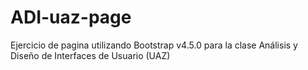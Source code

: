 # ADI-uaz-page
Ejercicio de pagina utilizando Bootstrap v4.5.0 para la clase Análisis y Diseño de Interfaces de Usuario (UAZ)
